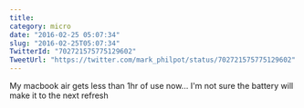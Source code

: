 ```yaml
---
title: 
category: micro
date: "2016-02-25 05:07:34"
slug: "2016-02-25T05:07:34"
TwitterId: "702721575775129602"
TweetUrl: "https://twitter.com/mark_philpot/status/702721575775129602"
---
```


My macbook air gets less than 1hr of use now... I'm not sure the battery will
make it to the next refresh
